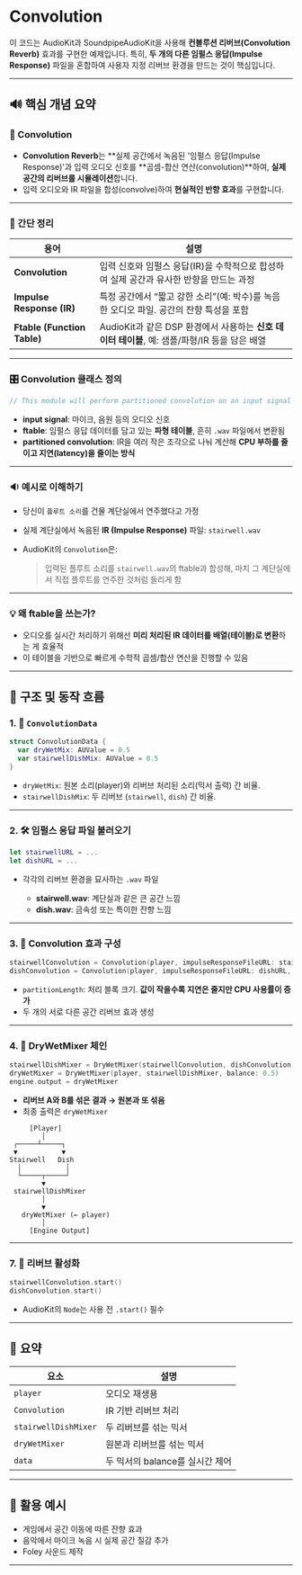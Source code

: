 # Convolution

이 코드는 AudioKit과 SoundpipeAudioKit을 사용해 **컨볼루션 리버브(Convolution Reverb)** 효과를 구현한 예제입니다. 특히, **두 개의 다른 임펄스 응답(Impulse Response)** 파일을 혼합하여 사용자 지정 리버브 환경을 만드는 것이 핵심입니다.

---

## 🔊 핵심 개념 요약

### 🔹 Convolution

* **Convolution Reverb**는 **실제 공간에서 녹음된 '임펄스 응답(Impulse Response)'과 입력 오디오 신호를 \*\*곱셈-합산 연산(convolution)\*\*하여, **실제 공간의 리버브를 시뮬레이션**합니다.
* 입력 오디오와 IR 파일을 합성(convolve)하여 **현실적인 반향 효과**를 구현합니다.

---

### 📌 간단 정리

| 용어                          | 설명                                                              |
| --------------------------- | --------------------------------------------------------------- |
| **Convolution**             | 입력 신호와 임펄스 응답(IR)을 수학적으로 합성하여 실제 공간과 유사한 반향을 만드는 과정             |
| **Impulse Response (IR)**   | 특정 공간에서 “짧고 강한 소리”(예: 박수)를 녹음한 오디오 파일. 공간의 잔향 특성을 포함            |
| **Ftable (Function Table)** | AudioKit과 같은 DSP 환경에서 사용하는 **신호 데이터 테이블**, 예: 샘플/파형/IR 등을 담은 배열 |

---

### 🎛️ Convolution 클래스 정의

```swift
// This module will perform partitioned convolution on an input signal using an ftable as an impulse response.
```

* **input signal**: 마이크, 음원 등의 오디오 신호
* **ftable**: 임펄스 응답 데이터를 담고 있는 **파형 테이블**, 흔히 `.wav` 파일에서 변환됨
* **partitioned convolution**: IR을 여러 작은 조각으로 나눠 계산해 **CPU 부하를 줄이고 지연(latency)을 줄이는 방식**

---

### 🔉 예시로 이해하기

* 당신이 `플루트 소리`를 건물 계단실에서 연주했다고 가정
* 실제 계단실에서 녹음된 **IR (Impulse Response)** 파일: `stairwell.wav`
* AudioKit의 `Convolution`은:

  > 입력된 플루트 소리를 `stairwell.wav`의 ftable과 합성해,
  > 마치 그 계단실에서 직접 플루트를 연주한 것처럼 들리게 함

---

### 💡 왜 ftable을 쓰는가?

* 오디오를 실시간 처리하기 위해선 **미리 처리된 IR 데이터를 배열(테이블)로 변환**하는 게 효율적
* 이 테이블을 기반으로 빠르게 수학적 곱셈/합산 연산을 진행할 수 있음

---

## 🧱 구조 및 동작 흐름

### 1. 🔧 `ConvolutionData`

```swift
struct ConvolutionData {
  var dryWetMix: AUValue = 0.5
  var stairwellDishMix: AUValue = 0.5
}
```

* `dryWetMix`: 원본 소리(player)와 리버브 처리된 소리(믹서 출력) 간 비율.
* `stairwellDishMix`: 두 리버브 (`stairwell`, `dish`) 간 비율.

---

### 2. 🛠️ 임펄스 응답 파일 불러오기

```swift
let stairwellURL = ...
let dishURL = ...
```

* 각각의 리버브 환경을 묘사하는 `.wav` 파일

  * **stairwell.wav**: 계단실과 같은 큰 공간 느낌
  * **dish.wav**: 금속성 또는 특이한 잔향 느낌

---

### 3. 🔄 Convolution 효과 구성

```swift
stairwellConvolution = Convolution(player, impulseResponseFileURL: stairwellURL, partitionLength: 8192)
dishConvolution = Convolution(player, impulseResponseFileURL: dishURL, partitionLength: 8192)
```

* `partitionLength`: 처리 블록 크기. **값이 작을수록 지연은 줄지만 CPU 사용률이 증가**
* 두 개의 서로 다른 공간 리버브 효과 생성

---

### 4. 🔀 DryWetMixer 체인

```swift
stairwellDishMixer = DryWetMixer(stairwellConvolution, dishConvolution, balance: 0.5)
dryWetMixer = DryWetMixer(player, stairwellDishMixer, balance: 0.5)
engine.output = dryWetMixer
```

* **리버브 A와 B를 섞은 결과 → 원본과 또 섞음**
* 최종 출력은 `dryWetMixer`

```plaintext
     [Player]
        │
 ┌─────┴─────┐
 ▼           ▼
Stairwell   Dish
  │           │
  └─────┬─────┘
        ▼
 stairwellDishMixer
        │
        ▼
   dryWetMixer (← player)
        │
     [Engine Output]
```

---

### 7. 🧪 리버브 활성화

```swift
stairwellConvolution.start()
dishConvolution.start()
```

* AudioKit의 `Node`는 사용 전 `.start()` 필수

---

## 🧩 요약

| 요소                   | 설명                    |
| -------------------- | --------------------- |
| `player`             | 오디오 재생용               |
| `Convolution`        | IR 기반 리버브 처리          |
| `stairwellDishMixer` | 두 리버브를 섞는 믹서          |
| `dryWetMixer`        | 원본과 리버브를 섞는 믹서        |
| `data`               | 두 믹서의 balance를 실시간 제어 |

---

## 📌 활용 예시

* 게임에서 공간 이동에 따른 잔향 효과
* 음악에서 마이크 녹음 시 실제 공간 질감 추가
* Foley 사운드 제작

---

